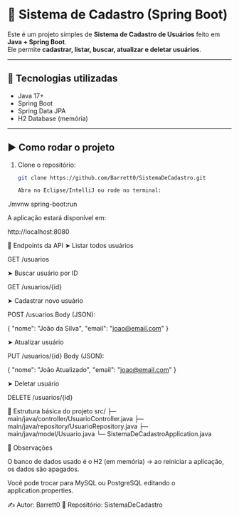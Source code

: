 # 📌 Sistema de Cadastro (Spring Boot)

Este é um projeto simples de **Sistema de Cadastro de Usuários** feito em **Java + Spring Boot**.  
Ele permite **cadastrar, listar, buscar, atualizar e deletar usuários**.

---

## 🚀 Tecnologias utilizadas
- Java 17+  
- Spring Boot  
- Spring Data JPA  
- H2 Database (memória)  

---

## ▶️ Como rodar o projeto

1. Clone o repositório:
   ```bash
   git clone https://github.com/Barrett0/SistemaDeCadastro.git

   Abra no Eclipse/IntelliJ ou rode no terminal:

./mvnw spring-boot:run


A aplicação estará disponível em:

http://localhost:8080

📌 Endpoints da API
➤ Listar todos usuários

GET /usuarios

➤ Buscar usuário por ID

GET /usuarios/{id}

➤ Cadastrar novo usuário

POST /usuarios
Body (JSON):

{
  "nome": "João da Silva",
  "email": "joao@email.com"
}

➤ Atualizar usuário

PUT /usuarios/{id}
Body (JSON):

{
  "nome": "João Atualizado",
  "email": "joao@email.com"
}

➤ Deletar usuário

DELETE /usuarios/{id}

📂 Estrutura básica do projeto
src/
 ├─ main/java/controller/UsuarioController.java
 ├─ main/java/repository/UsuarioRepository.java
 ├─ main/java/model/Usuario.java
 └─ SistemaDeCadastroApplication.java

📖 Observações

O banco de dados usado é o H2 (em memória) → ao reiniciar a aplicação, os dados são apagados.

Você pode trocar para MySQL ou PostgreSQL editando o application.properties.

✍️ Autor: Barrett0
📌 Repositório: SistemaDeCadastro

